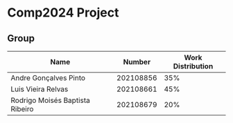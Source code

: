 # Comp2024 Project

## Group 
| Name             | Number    | Work Distribution|
| ---------------- | --------- |-----------|
| Andre Gonçalves Pinto | 202108856 | 35% |
| Luis Vieira Relvas | 202108661 | 45% |
| Rodrigo Moisés Baptista Ribeiro | 202108679 | 20% |

